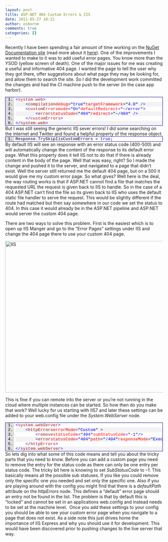 ```yaml
---
layout: post
title: ASP.NET 404 Custom Errors & IIS
date: 2011-05-27 18:12
author: osbornm
comments: true
categories: []
---
```

Recently I have been spending a fair amount of time working on the <a href="http://docs.nuget.org/">NuGet Documentation site</a> (read more about it <a href="http://blog.osbornm.com/archive/2011/05/11/introducing-nuget-docs.aspx">here</a>). One of the improvements I wanted to make to it was to add useful error pages. You know more than the YSOD (yellow screen of death). One of the major issues for me was creating a useful and informative 404 page. I wanted the page to tell the user why they got there, offer suggestions about what page they may be looking for, and allow them to search the site. So I did the development work committed the changes and had the CI machine push to the server (in the case app harbor).
<div class="wlWriterEditableSmartContent" id="scid:9ce6104f-a9aa-4a17-a79f-3a39532ebf7c:fe25d6ec-ceef-4967-9092-df597ae1e310" style="margin: 0px; display: inline; float: none; padding: 0px;">
<div style="border: #000080 1px solid; color: #000; font-family: 'Courier New', Courier, Monospace; font-size: 10pt;">
<div style="background: #ddd; max-height: 300px; overflow: auto;">
<ol style="background: #ffffff; margin: 0 0 0 2em; padding: 0 0 0 5px; white-space: nowrap;">
	<li><span style="color: #0000ff;">&lt;</span><span style="color: #a31515;">system.web</span><span style="color: #0000ff;">&gt;</span></li>
	<li style="background: #f3f3f3;">    <span style="color: #0000ff;">&lt;</span><span style="color: #a31515;">compilation</span><span style="color: #ff0000;">debug</span><span style="color: #0000ff;">=</span>"<span style="color: #0000ff;">true</span>"<span style="color: #ff0000;">targetFramework</span><span style="color: #0000ff;">=</span>"<span style="color: #0000ff;">4.0</span>"<span style="color: #0000ff;"> /&gt;</span></li>
	<li>    <span style="color: #0000ff;">&lt;</span><span style="color: #a31515;">customErrors</span><span style="color: #ff0000;">mode</span><span style="color: #0000ff;">=</span>"<span style="color: #0000ff;">On</span>"<span style="color: #ff0000;">defaultRedirect</span><span style="color: #0000ff;">=</span>"<span style="color: #0000ff;">~/error</span>"<span style="color: #0000ff;">&gt;</span></li>
	<li style="background: #f3f3f3;">        <span style="color: #0000ff;">&lt;</span><span style="color: #a31515;">error</span><span style="color: #ff0000;">statusCode</span><span style="color: #0000ff;">=</span>"<span style="color: #0000ff;">404</span>"<span style="color: #ff0000;">redirect</span><span style="color: #0000ff;">=</span>"<span style="color: #0000ff;">~/404</span>"<span style="color: #0000ff;"> /&gt;</span></li>
	<li>    <span style="color: #0000ff;">&lt;/</span><span style="color: #a31515;">customErrors</span><span style="color: #0000ff;">&gt;</span></li>
	<li style="background: #f3f3f3;"><span style="color: #0000ff;">&lt;/</span><span style="color: #a31515;">system.web</span><span style="color: #0000ff;">&gt;</span></li>
</ol>
</div>
</div>
</div>
But I was still seeing the generic IIS sever errors! I did some searching on the internet and Twitter and found a helpful property of the response object.
<div class="wlWriterEditableSmartContent" id="scid:9ce6104f-a9aa-4a17-a79f-3a39532ebf7c:5750d989-a9b5-4806-956e-d202058a42eb" style="margin: 0px; display: inline; float: none; padding: 0px;">
<div style="border: #000080 1px solid; color: #000; font-family: 'Courier New', Courier, Monospace; font-size: 10pt;">
<div style="background: #ddd; max-height: 300px; overflow: auto;">
<ol style="background: #ffffff; margin: 0 0 0 2em; padding: 0 0 0 5px; white-space: nowrap;">
	<li>Response.TrySkipIisCustomErrors = <span style="color: #0000ff;">true</span>;</li>
</ol>
</div>
</div>
</div>
By default IIS will see an response with an error status code (400-500) and will automatically change the content of the response to its default error page. What this property does it tell IIS not to do that if there is already content in the body of the page. Well that was easy, right? So I made the change and pushed it to the server, and navigated to a page that didn’t exist. Well the server still returned me the default 404 page, but on a 500 it would give me my custom error page. So what gives? Well here is the deal, the way routing works is that if ASP.NET cannot find a file that matches the requested URL the request is given back to IIS to handle. So in the case of a 404 ASP.NET can’t find the file so its given back to IIS who uses the default static file handler to serve the request. This would be slightly different if the route had matched but then say somewhere in our code we set the status to 404. In this case it would already be in the ASP.NET pipeline and ASP.NET would server the custom 404 page.

There are two ways to solve this problem. First is the easiest which is to open up IIS Manger and go to the “Error Pages” settings under IIS and change the 404 page there to use your custom 404 page.

<a href="http://blog.osbornm.com/wp-content/uploads/old/ASP.NET-Custom-Errors--IIS_9472/IIS_thumb.png" rel="lightbox"><img style="background-image: none; padding-left: 0px; padding-right: 0px; display: inline; padding-top: 0px; border: 0px;" title="IIS" alt="IIS" src="http://blog.osbornm.com/wp-content/uploads/old/ASP.NET-Custom-Errors--IIS_9472/IIS_thumb.png" width="637" height="484" border="0" /></a>

This is fine if you can remote into the server or you’re not running in the cloud where multiple instances can be started. So how then do you make that work? Well lucky for us starting with IIS7 and later these settings can be added to your web.config file under the <em>System.WebServer</em> node.
<div class="wlWriterEditableSmartContent" id="scid:9ce6104f-a9aa-4a17-a79f-3a39532ebf7c:931bb6ce-8973-4f42-ad01-3e7baba5c17f" style="margin: 0px; display: inline; float: none; padding: 0px;">
<div style="border: #000080 1px solid; color: #000; font-family: 'Courier New', Courier, Monospace; font-size: 10pt;">
<div style="background: #ddd; max-height: 300px; overflow: auto;">
<ol style="background: #ffffff; margin: 0 0 0 2em; padding: 0 0 0 5px; white-space: nowrap;">
	<li><span style="color: #0000ff;">&lt;</span><span style="color: #a31515;">system.webServer</span><span style="color: #0000ff;">&gt;</span></li>
	<li style="background: #f3f3f3;">    <span style="color: #0000ff;">&lt;</span><span style="color: #a31515;">httpErrors</span><span style="color: #ff0000;">errorMode</span><span style="color: #0000ff;">=</span>"<span style="color: #0000ff;">Custom</span>"<span style="color: #0000ff;"> &gt;</span></li>
	<li>        <span style="color: #0000ff;">&lt;</span><span style="color: #a31515;">remove</span><span style="color: #ff0000;">statusCode</span><span style="color: #0000ff;">=</span>"<span style="color: #0000ff;">404</span>"<span style="color: #ff0000;">subStatusCode</span><span style="color: #0000ff;">=</span>"<span style="color: #0000ff;">-1</span>"<span style="color: #0000ff;">/&gt;</span></li>
	<li style="background: #f3f3f3;">        <span style="color: #0000ff;">&lt;</span><span style="color: #a31515;">error</span><span style="color: #ff0000;">statusCode</span><span style="color: #0000ff;">=</span>"<span style="color: #0000ff;">404</span>"<span style="color: #ff0000;">path</span><span style="color: #0000ff;">=</span>"<span style="color: #0000ff;">/404</span>"<span style="color: #ff0000;">responseMode</span><span style="color: #0000ff;">=</span>"<span style="color: #0000ff;">ExecuteURL</span>"<span style="color: #0000ff;"> /&gt;</span></li>
	<li>    <span style="color: #0000ff;">&lt;/</span><span style="color: #a31515;">httpErrors</span><span style="color: #0000ff;">&gt;</span></li>
	<li style="background: #f3f3f3;"><span style="color: #0000ff;">&lt;/</span><span style="color: #a31515;">system.webServer</span><span style="color: #0000ff;">&gt;</span></li>
</ol>
</div>
</div>
</div>
So lets dig into what some of this code means and tell you about the tricky parts that you need to know. Before you can add a custom page you need to remove the entry for the status code as there can only be one entry per status code. The tricky bit here is knowing to set <em>SubStatusCode</em> to <em>–1</em>. This basically means all the possible sub statuses. If you like you could remove only the specific one you needed and set only the specific one. Also if you are playing around with the config you might find that there is a <em>defaultPath</em> attribute on the <em>httpErrors </em>node. This defines a “default” error page should an entry not be found in the list. The problem is that by default this is “locked” and cannot be set in an applications web.config and instead needs to be set at the machine level.  Once you add these settings to your config you should be able to see your custom error page when you navigate to a page that does not exist. As a side note this just drives home the importance of IIS Express and why you should use it for development. This would have been discovered prior to pushing changes to the live server that way.
